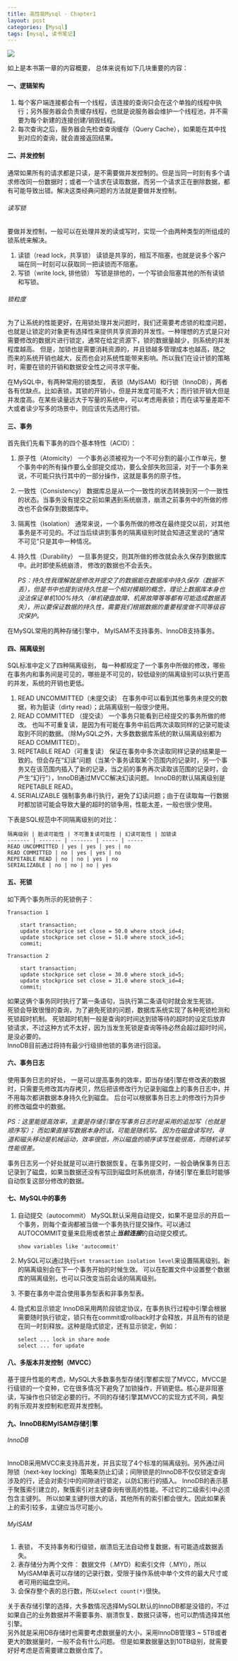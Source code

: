 ```yaml
---
title: 高性能Mysql - Chapter1
layout: post
categories: [Mysql]
tags: [mysql, 读书笔记]
---
```


![](https://raw.githubusercontent.com/yuxingfirst/blog/gh-pages/_images/mysql/highperformance-mysql-chapter1-p1.png)

如上是本书第一章的内容概要， 总体来说有如下几块重要的内容：

#### 一、逻辑架构
1. 每个客户端连接都会有一个线程，该连接的查询只会在这个单独的线程中执行；另外服务器会负责缓存线程，也就是说服务器会维护一个线程池，并不需要为每个新建的连接创建/销毁线程。
2. 每次查询之后，服务器会先检查查询缓存（Query Cache），如果能在其中找到对应的查询，就会直接返回结果。

#### 二、并发控制
通常如果所有的请求都是只读，是不需要做并发控制的。但是当同一时刻有多个请求修改同一份数据时；或者一个请求在读取数据，而另一个请求正在删除数据，都有可能导致出错。解决这类经典问题的方法就是要做并发控制。

###### 读写锁
要做并发控制，一般可以在处理并发的读或写时，实现一个由两种类型的所组成的锁系统来解决。

1. 读锁（read lock，共享锁）
	读锁是共享的，相互不阻塞，也就是说多个客户端在同一时刻可以获取同一把读锁而不阻塞。
2. 写锁（write lock, 排他锁）
	写锁是排他的，一个写锁会阻塞其他的所有读锁和写锁。
	
###### 锁粒度
为了让系统的性能更好，在用锁处理并发问题时，我们还需要考虑锁的粒度问题，也就是让锁定的对象更有选择性来提供共享资源的并发性。一种理想的方式是只对需要修改的数据片进行锁定，通常在给定资源下，锁的数据量越少，则系统的并发程度越高。
但是，加锁也是需要消耗资源的，并且锁越多管理成本也越高，随之而来的系统开销也越大，反而也会对系统性能带来影响。所以我们在设计锁的策略时，需要在锁的开销和数据安全性之间寻求平衡。

在MySQL中，有两种常用的锁类型， 表锁（MyISAM）和行锁（InnoDB），两者各有优缺点。比如表锁，其锁的开销小，但是并发度可能不大；而行锁开销大但是并发度高。在某些读量远大于写量的系统中，可以考虑用表锁；而在读写量差距不大或者读少写多的场景中，则应该优先选用行锁。

#### 三、事务

首先我们先看下事务的四个基本特性（ACID）：

1. 原子性（Atomicity）
	一个事务必须被视为一个不可分割的最小工作单元，整个事务中的所有操作要么全部提交成功，要么全部失败回滚，对于一个事务来说，不可能只执行其中的一部分操作，这就是事务的原子性。

2. 一致性（Consistency）
	数据库总是从一个一致性的状态转换到另一个一致性的状态。当事务没有提交之前如果遇到系统崩溃，崩溃之前事务中的所做的修改也不会保存到数据库中。
	
3. 隔离性（Isolation）
	通常来说，一个事务所做的修改在最终提交以前，对其他事务是不可见的。不过当后续讲到事务的隔离级别时就会知道这里说的“通常不可见”只是其中一种情况。
	
4. 持久性（Durability）
	一旦事务提交，则其所做的修改就会永久保存到数据库中。此时即使系统崩溃， 修改的数据也不会丢失。
	
	*PS：持久性我理解就是修改并提交了的数据能在数据库中持久保存（数据不丢），但是书中也提到说持久性是一个相对模糊的概念，理论上数据库本身也没法保证单机100%持久（单机硬盘故障、机房故障等等都有可能造成数据丢失），所以要保证数据的持久性，需要我们根据数据的重要程度做不同等级容灾保护。*

在MySQL常用的两种存储引擎中， MyISAM不支持事务、InnoDB支持事务。

#### 四、隔离级别
SQL标准中定义了四种隔离级别， 每一种都规定了一个事务中所做的修改，哪些在事务内和事务间是可见的，哪些是不可见的，较低级别的隔离级别可以执行更高的并发，系统的开销也更低。

1. READ UNCOMMITTED（未提交读）
	在事务中可以看到其他事务未提交的数据，称为脏读（dirty read）；此隔离级别一般很少使用。
2. READ COMMITTED （提交读）
	一个事务只能看到已经提交的事务所做的修改。 也叫不可重复读，是因为有可能在事务中前后两次读取同样的记录可能读取到不同的数据。（除MySQL之外，大多数数据库系统的默认隔离级别都为READ COMMITTED）。
3. REPETABLE READ（可重复读）
	保证在事务中多次读取同样记录的结果是一致的。但会存在“幻读”问题（当某个事务读取某个范围内的记录时，另一个事务又在该范围内插入了新的记录，当之前的事务再次读取该范围的记录时，会产生“幻行”），InnoDB通过MVCC解决幻读问题。
	InnoDB的默认隔离级别是 REPETABLE READ。
4. SERIALIZABLE
	强制事务串行执行，避免了幻读问题；由于在读取每一行数据时都加锁可能会导致大量的超时的锁争用，性能太差，一般也很少使用。
	
下表是SQL规范中不同隔离级别的对比：

	隔离级别 | 脏读可能性 | 不可重复读可能性 | 幻读可能性 | 加锁读
	------- | ------- | ------- | ----- | -----
	READ UNCOMMITTED | yes | yes | yes | no
	READ COMMITTED | no | yes | yes | no
	REPETABLE READ | no | no | yes | no
	SERIALIZABLE | no | no | no | yes
	
#### 五、死锁
如下两个事务所示的死锁例子：

```
Transaction 1

	start transaction;
	update stockprice set close = 50.0 where stock_id=4;
	update stockprice set close = 51.0 where stock_id=5;
	commit;
	
Transaction 2

	start transaction;
	update stockprice set close = 30.0 where stock_id=5;
	update stockprice set close = 31.0 where stock_id=4;
	commit;

```
如果这俩个事务同时执行了第一条语句，当执行第二条语句时就会发生死锁。  
死锁会导致很慢的查询，为了避免死锁的问题，数据库系统实现了各种死锁检测和死锁超时机制。 死锁超时机制一般是查询的时间达到锁等待的超时的设定后放弃锁请求，不过这种方式不太好，因为当发生死锁是查询等待必然会超过超时时间，是没必要的。  
InnoDB目前通过将持有最少行级排他锁的事务进行回滚。

#### 六、事务日志
使用事务日志的好处， 一是可以提高事务的效率，即当存储引擎在修改表的数据时，只需要先修改其内存拷贝，然后把该修改行为记录到磁盘上的事务日志中，并不用每次都讲数据本身持久化到磁盘。 后台可以根据事务日志上的修改行为异步的修改磁盘中的数据。  

*PS：这里能提高效率，主要是存储引擎在写事务日志时是采用的追加写（也就是顺序写）； 而如果直接写数据本身的话，可能是随机写。 因为在磁盘读写时，寻道和磁头移动是机械运动，效率很低，所以磁盘的顺序读写性能很高，而随机读写性能很差。*  

事务日志另一个好处就是可以进行数据恢复。在事务提交时，一般会确保事务日志记录到了磁盘，如果当数据还没有写回到磁盘时系统崩溃，存储引擎在重启时能够自动恢复这部分修改的数据。  

#### 七、MySQL中的事务  
1. 自动提交（autocommit）
	MySQL默认采用自动提交，如果不是显示的开启一个事务，则每个查询都被当做一个事务执行提交操作。可以通过AUTOCOMMIT变量来启用或者禁止***当前连接***的自动提交模式。  
	
	```
	show variables like 'autocommit'
	```
2. MySQL可以通过执行`set transaction isolation level`来设置隔离级别。新的隔离级别会在下一个事务开始的时候生效。 可以在配置文件中设置整个数据库的隔离级别，也可以只改变当前会话的隔离级别。  
3. 不要在事务中混合使用事务型表和非事务型表。
4. 隐式和显示锁定
	InnoDB采用两阶段锁定协议，在事务执行过程中引擎会根据需要随时执行锁定，锁只有在commit或rollback时才会释放，并且所有的锁是在同一时刻释放。这种是隐式锁定，还有显示锁定，例如：  
	
	```
	select ... lock in share mode  
	select ... for update
	```

#### 八、多版本并发控制（MVCC）
基于提升性能的考虑，MySQL大多数事务型存储引擎都实现了MVCC，MVCC是行级锁的一个变种，它在很多情况下避免了加锁操作，开销更低。核心是非阻塞读，写操作也只锁定必要的行。不同的存储引擎其MVCC的实现方式不同，典型的有乐观并发控制和悲观并发控制。

#### 九、InnoDB和MyISAM存储引擎

###### InnoDB

InnoDB采用MVCC来支持高并发，并且实现了4个标准的隔离级别。另外通过间隙锁（next-key locking）策略来防止幻读；间隙锁是的InnoDB不仅仅锁定查询涉及的行，还会对索引中的间隙进行锁定，以防幻影行的插入。
InnoDB的表示基于聚簇索引建立的，聚簇索引对主键查询有很高的性能。不过它的二级索引中必须包含主键列。 所以如果主键列很大的话，其他所有的索引都会很大。因此如果表上的索引较多，主键应当尽可能小。

###### MyISAM  

1. 表锁， 不支持事务和行级锁，崩溃后无法自动修复数据，有可能造成数据丢失。
2. 表存储分为两个文件： 数据文件（.MYD）和索引文件（.MYI），所以MyISAM单表可以存储的记录行数，受限于操作系统中单个文件的最大尺寸或者可用的磁盘空间。
3. 会保存整个表的总行数，所以`select count(*)`很快。

关于表存储引擎的选择，大多数情况选择MySQL默认的InnoDB都是没错的，不过如果自己的业务数据并不需要事务、崩溃恢复、数据只读等，也可以酌情选择其他引擎。  
另外就是采用DB存储时也需要考虑数据量的大小，采用InnoDB管理3 ~ 5TB或者更大的数据量时，一般不会有什么问题。 但是如果数据量达到10TB级别，就需要好好考虑是否需要建立数据仓库了。










